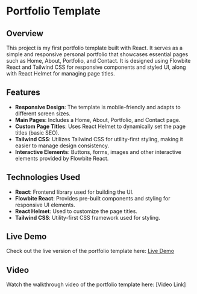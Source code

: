 # Portfolio Template

## Overview

This project is my first portfolio template built with React. It serves as a simple and responsive personal portfolio that showcases essential pages such as Home, About, Portfolio, and Contact. It is designed using Flowbite React and Tailwind CSS for responsive components and styled UI, along with React Helmet for managing page titles.

## Features

- **Responsive Design**: The template is mobile-friendly and adapts to different screen sizes.
- **Main Pages**: Includes a Home, About, Portfolio, and Contact page.
- **Custom Page Titles**: Uses React Helmet to dynamically set the page titles (basic SEO).
- **Tailwind CSS**: Utilizes Tailwind CSS for utility-first styling, making it easier to manage design consistency.
- **Interactive Elements**: Buttons, forms, images and other interactive elements provided by Flowbite React.

## Technologies Used

- **React**: Frontend library used for building the UI.
- **Flowbite React**: Provides pre-built components and styling for responsive UI elements.
- **React Helmet**: Used to customize the page titles.
- **Tailwind CSS**: Utility-first CSS framework used for styling.

## Live Demo

Check out the live version of the portfolio template here: [Live Demo]()

## Video

Watch the walkthrough video of the portfolio template here: [Video Link]
